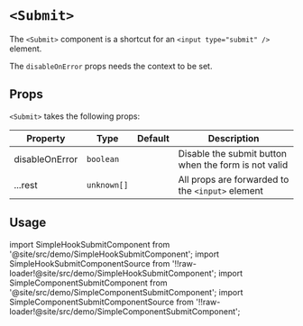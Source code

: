 # `<Submit>`

The `<Submit>` component is a shortcut for an `<input type="submit" />` element.

The `disableOnError` props needs the context to be set.

## Props

`<Submit>` takes the following props:

| Property       | Type        | Default | Description                                          |
| -------------- | ----------- | ------- | ---------------------------------------------------- |
| disableOnError | `boolean`   |         | Disable the submit button when the form is not valid |
| ...rest        | `unknown[]` |         | All props are forwarded to the `<input>` element     |

## Usage

import SimpleHookSubmitComponent from '@site/src/demo/SimpleHookSubmitComponent';
import SimpleHookSubmitComponentSource from '!!raw-loader!@site/src/demo/SimpleHookSubmitComponent';
import SimpleComponentSubmitComponent from '@site/src/demo/SimpleComponentSubmitComponent';
import SimpleComponentSubmitComponentSource from '!!raw-loader!@site/src/demo/SimpleComponentSubmitComponent';

<DemoTabs Component={SimpleComponentSubmitComponent} Hook={SimpleHookSubmitComponent} componentCode={SimpleComponentSubmitComponentSource} componentMetastring="{22}" hookCode={SimpleHookSubmitComponentSource} hookMetastring="{27}" withModes withRevalidateModes />
